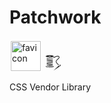 # Patchwork

<img src="./favicon.ico" width="48" height="48" alt="favicon" style="background-color: white; padding: 2px; border-radius: 3px;">

<svg xmlns="http://www.w3.org/2000/svg" width="2em" height="2em" viewBox="0 0 512 512">
	<path fill="currentColor" d="M153.9 51.5c-34.6 0-65.87 4.45-87.79 11.3c-10.96 3.43-19.55 7.51-24.76 11.37c-5.22 3.85-6.41 6.7-6.41 8.33s1.19 4.48 6.41 8.33c5.21 3.86 13.8 7.94 24.76 11.37c21.92 6.8 53.19 11.3 87.79 11.3s65.9-4.5 87.8-11.3c11-3.43 19.6-7.51 24.8-11.37c5.2-3.85 6.4-6.7 6.4-8.33s-1.2-4.48-6.4-8.33c-5.2-3.86-13.8-7.94-24.8-11.37c-21.9-6.85-53.2-11.3-87.8-11.3M388 70.48c-2.5 0-5 0-7.5.16c-20.2 1.15-42.3 7.56-63.1 15.43c-12.5 4.72-24.5 9.98-35.3 15.03c-1.5 1.5-3.2 2.9-4.9 4.2q-7.65 5.55-18.3 9.9v17.9c13.5-7.4 38.1-20.1 64.8-30.2c19.9-7.5 40.8-13.32 57.8-14.29c17-.98 28.9 2.5 35.4 11.69c6 8.5 5 14.1-.7 23.4c-5.6 9.3-16.8 20.2-29.5 31.6c-12.6 11.3-26.5 23.2-37.4 36.4s-19.2 28.2-18.2 45.2c1.5 24.8 21.4 48.3 39.9 67.4c18.4 19 36.5 32.9 36.5 32.9l11-14.2s-17.2-13.3-34.6-31.2c-17.4-18-33.9-41.4-34.8-56v-.1c-.7-10.3 4.6-21.1 14.1-32.5c9.5-11.5 22.8-23 35.6-34.6c12.8-11.5 25.1-22.8 32.9-35.6c7.7-12.8 9.7-29.2-.2-43.11c-9.8-13.91-26.1-19.1-43.5-19.41M153.9 74.5a48 8 0 0 1 48 8a48 8 0 0 1-48 8a48 8 0 0 1-48-8a48 8 0 0 1 48-8m-87 46.7v10.6c58.3 14 116 13 174 6.9v-17.5c-23.6 6.5-53.9 10.3-87 10.3c-33.2 0-63.38-3.8-87-10.3m0 29.1v24.4c62.9 2.9 119.7-3.4 174-13.9v-4.1c-57.1 6-115 7-174-6.4m174 28.7c-54 10.3-111.1 16.5-174 13.8v18.7c64 1.5 123.2-2.5 174-15.9zm0 35.3c-52 12.9-111.1 16.6-174 15.2v3.2c61.5 8.4 120.8 13.8 174 10.8zm-174 36.5v8.9c53.3 17 112.9 17.8 174 16.9v-15.1c-54.1 2.9-113.2-2.3-174-10.7m0 27.7v31.8c52.7 3.4 102.8-3.5 152.2-15.5c-52 .4-103.9-1.7-152.2-16.3m174 29.4c-55.7 14.7-113.1 24.3-174 20.5v16c57.6.2 114.8-1 174-14.2zm221.7 19a20.5 40.99 51.48 0 0-32.8 14.1a20.5 40.99 51.48 0 0-.2.1l-.6.6a20.5 40.99 51.48 0 0-8.9 8.5L265.9 497.5l176.3-115.9a20.5 40.99 51.48 0 0 13.1-8.5a20.5 40.99 51.48 0 0 19.3-41.5a20.5 40.99 51.48 0 0-12-4.7M452.5 342a10.25 20.5 51.48 0 1 .1 0a10.25 20.5 51.48 0 1 6 2.3a10.25 20.5 51.48 0 1-9.7 20.8a10.25 20.5 51.48 0 1-22.4 4.8a10.25 20.5 51.48 0 1 9.6-20.8a10.25 20.5 51.48 0 1 16.4-7.1m-211.6 6.6c-59.9 12.8-117.3 14-173.99 13.8c0 0 .41.9 3.71 2.8c3.91 2.2 10.75 4.6 19.24 6.5c16.94 3.8 40.54 5.8 64.04 5.8s47.1-2 64-5.8c8.5-1.9 15.4-4.3 19.3-6.5c3.4-2 3.7-3 3.7-2.8zM49.17 365.5c-3.1 1.6-5.74 3.1-7.82 4.7c-5.22 3.8-6.41 6.7-6.41 8.3s1.19 4.5 6.41 8.3c5.21 3.9 13.8 8 24.76 11.4c21.92 6.8 53.19 11.3 87.79 11.3s65.9-4.5 87.8-11.3c11-3.4 19.6-7.5 24.8-11.4c5.2-3.8 6.4-6.7 6.4-8.3s-1.2-4.5-6.4-8.3c-2.1-1.6-4.7-3.2-7.9-4.7c-1.2 6.9-6.7 12-12.5 15.3c-6.6 3.8-14.7 6.4-24.3 8.5c-19 4.2-43.4 6.2-67.9 6.2s-48.9-2-67.95-6.2c-9.51-2.1-17.68-4.7-24.26-8.5c-5.79-3.2-11.27-8.4-12.52-15.3" />
</svg>

CSS Vendor Library
